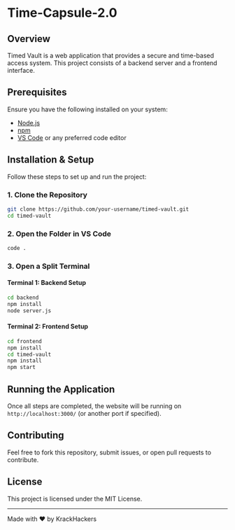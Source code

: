 # Time-Capsule-2.0

## Overview
Timed Vault is a web application that provides a secure and time-based access system. This project consists of a backend server and a frontend interface.

## Prerequisites
Ensure you have the following installed on your system:
- [Node.js](https://nodejs.org/)
- [npm](https://www.npmjs.com/)
- [VS Code](https://code.visualstudio.com/) or any preferred code editor

## Installation & Setup
Follow these steps to set up and run the project:

### 1. Clone the Repository
```sh
git clone https://github.com/your-username/timed-vault.git
cd timed-vault
```

### 2. Open the Folder in VS Code
```sh
code .
```

### 3. Open a Split Terminal

#### Terminal 1: Backend Setup
```sh
cd backend
npm install
node server.js
```

#### Terminal 2: Frontend Setup
```sh
cd frontend
npm install
cd timed-vault
npm install
npm start
```

## Running the Application
Once all steps are completed, the website will be running on `http://localhost:3000/` (or another port if specified).

## Contributing
Feel free to fork this repository, submit issues, or open pull requests to contribute.

## License
This project is licensed under the MIT License.

---
Made with ❤️ by KrackHackers

